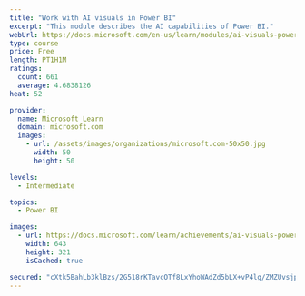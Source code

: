 ```yaml
---
title: "Work with AI visuals in Power BI"
excerpt: "This module describes the AI capabilities of Power BI."
webUrl: https://docs.microsoft.com/en-us/learn/modules/ai-visuals-power-bi/
type: course
price: Free
length: PT1H1M
ratings:
  count: 661
  average: 4.6838126
heat: 52

provider:
  name: Microsoft Learn
  domain: microsoft.com
  images:
    - url: /assets/images/organizations/microsoft.com-50x50.jpg
      width: 50
      height: 50

levels:
  - Intermediate

topics:
  - Power BI

images:
  - url: https://docs.microsoft.com/learn/achievements/ai-visuals-power-bi-social.png
    width: 643
    height: 321
    isCached: true

secured: "cXtk5BahLb3klBzs/2G518rKTavcOTf8LxYhoWAdZd5bLX+vP4lg/ZMZUvsjpxudbcy0L+5tELoEKLXj5/cVjEpHMMEZ/AeZTvVSA1ahf2VLHUw0e7XFOxxGe7QywWavUZ7yTPZTuJtCcSPQldRZCSlTsMUiI1IpaZQWrmqBGug1ZbfgKlvcN5sm7jpDkSYkCgDiD5DftmRwNEFnlRouvm9WqXbqofJahVonpN45L4/vvwya8j5RZnRQQikc6y1dducZ0NtJ7c/B7OWBUL/ADpPXxqUBFPJ985SHbkhOxbohXX+Vd5chLBNAC0VhsG9j6DOmU7sJX2TIXk/gLs37ml/NdBtyI00jwuRlmpwNWJkIb3Rkargs6dbJDepfNY6NKasV61iBHYX/qyFuTuoix6bA+jT/FotL/4W6idSjTIk=;JraGYEiP14gXc1R+qKDYlw=="
---
```



